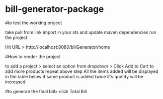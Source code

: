 # bill-generator-package

#to test the working project

take pull from link
import in your sts and update maven dependencies
run the project 

Hit URL > http://localhost:8080/billGenerator/home

#How to render the project

to add a project > select an option from dropdown > Click Add to Cart
to add more products repeat above step
All the items added will be displayed in the table below
if same product is added twice it's quntity will be increased

#to generae the final bill> click Total Bill 
